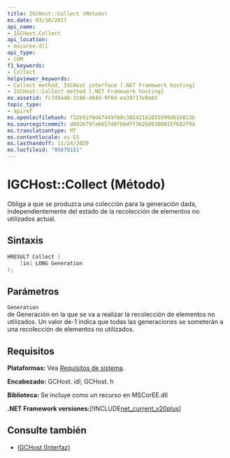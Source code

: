 ```yaml
---
title: IGCHost::Collect (Método)
ms.date: 03/30/2017
api_name:
- IGCHost.Collect
api_location:
- mscoree.dll
api_type:
- COM
f1_keywords:
- Collect
helpviewer_keywords:
- Collect method, IGCHost interface [.NET Framework hosting]
- IGCHost::Collect method [.NET Framework hosting]
ms.assetid: fc7d9448-3186-494d-9f0d-ea39717e9a82
topic_type:
- apiref
ms.openlocfilehash: f32b91f0d47449f80c38542162035999d616813b
ms.sourcegitcommit: d8020797a6657d0fbbdff362b80300815f682f94
ms.translationtype: MT
ms.contentlocale: es-ES
ms.lasthandoff: 11/24/2020
ms.locfileid: "95670151"
---
```

# <a name="igchostcollect-method"></a>IGCHost::Collect (Método)

Obliga a que se produzca una colección para la generación dada, independientemente del estado de la recolección de elementos no utilizados actual.  
  
## <a name="syntax"></a>Sintaxis  
  
```cpp  
HRESULT Collect (  
    [in] LONG Generation  
);  
```  
  
## <a name="parameters"></a>Parámetros  

 `Generation`  
 de Generación en la que se va a realizar la recolección de elementos no utilizados. Un valor de-1 indica que todas las generaciones se someterán a una recolección de elementos no utilizados.  
  
## <a name="requirements"></a>Requisitos  

 **Plataformas:** Vea [Requisitos de sistema](../../get-started/system-requirements.md).  
  
 **Encabezado:** GCHost. idl, GCHost. h  
  
 **Biblioteca:** Se incluye como un recurso en MSCorEE.dll  
  
 **.NET Framework versiones:**[!INCLUDE[net_current_v20plus](../../../../includes/net-current-v20plus-md.md)]  
  
## <a name="see-also"></a>Consulte también

- [IGCHost (Interfaz)](igchost-interface.md)
